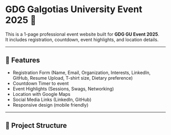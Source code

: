 # GDG Galgotias University Event 2025 🎉

This is a 1-page professional event website built for **GDG GU Event 2025**.  
It includes registration, countdown, event highlights, and location details.

---

## 🚀 Features
- Registration Form (Name, Email, Organization, Interests, LinkedIn, GitHub, Resume Upload, T-shirt size, Dietary preference)
- Countdown Timer to event
- Event Highlights (Sessions, Swags, Networking)
- Location with Google Maps
- Social Media Links (LinkedIn, GitHub)
- Responsive design (mobile friendly)

---

## 📂 Project Structure
